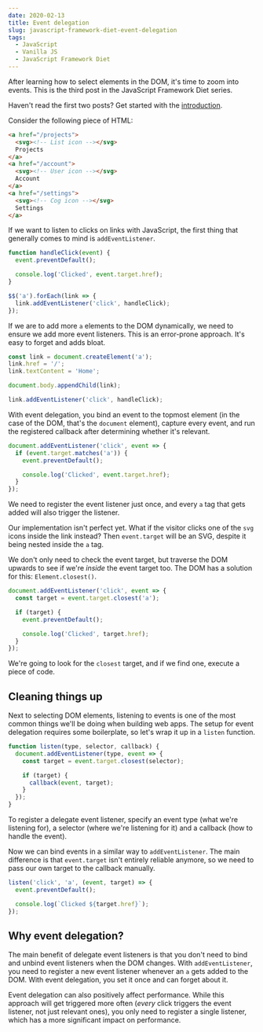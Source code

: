 ```yaml
---
date: 2020-02-13
title: Event delegation
slug: javascript-framework-diet-event-delegation
tags:
  - JavaScript
  - Vanilla JS
  - JavaScript Framework Diet
---
```


After learning how to select elements in the DOM, it's time to zoom into events. This is the third post in the JavaScript Framework Diet series.

<!--more-->

<aside>
Haven't read the first two posts? Get started with the <a href="/javascript-framework-diet">introduction</a>.
</aside>

Consider the following piece of HTML:

```html
<a href="/projects">
  <svg><!-- List icon --></svg>
  Projects
</a>
<a href="/account">
  <svg><!-- User icon --></svg>
  Account
</a>
<a href="/settings">
  <svg><!-- Cog icon --></svg>
  Settings
</a>
```

If we want to listen to clicks on links with JavaScript, the first thing that generally comes to mind is `addEventListener`.

```js
function handleClick(event) {
  event.preventDefault();

  console.log('Clicked', event.target.href);
}

$$('a').forEach(link => {
  link.addEventListener('click', handleClick);
});
```

If we are to add more `a` elements to the DOM dynamically, we need to ensure we add more event listeners. This is an error-prone approach. It's easy to forget and adds bloat.

```js
const link = document.createElement('a');
link.href = '/';
link.textContent = 'Home';

document.body.appendChild(link);

link.addEventListener('click', handleClick);
```

With event delegation, you bind an event to the topmost element (in the case of the DOM, that's the `document` element), capture every event, and run the registered callback after determining whether it's relevant.

```js
document.addEventListener('click', event => {
  if (event.target.matches('a')) {
    event.preventDefault();

    console.log('Clicked', event.target.href);
  }
});
```

We need to register the event listener just once, and every `a` tag that gets added will also trigger the listener.

Our implementation isn't perfect yet. What if the visitor clicks one of the `svg` icons inside the link instead? Then `event.target` will be an SVG, despite it being nested inside the `a` tag.

We don't only need to check the event target, but traverse the DOM upwards to see if we're *inside* the event target too. The DOM has a solution for this: `Element.closest()`.

```js
document.addEventListener('click', event => {
  const target = event.target.closest('a');

  if (target) {
    event.preventDefault();

    console.log('Clicked', target.href);
  }
});
```

We're going to look for the `closest` target, and if we find one, execute a piece of code.

## Cleaning things up

Next to selecting DOM elements, listening to events is one of the most common things we'll be doing when building web apps. The setup for event delegation requires some boilerplate, so let's wrap it up in a `listen` function.

```js
function listen(type, selector, callback) {
  document.addEventListener(type, event => {
    const target = event.target.closest(selector);

    if (target) {
      callback(event, target);
    }
  });
}
```

To register a delegate event listener, specify an event type (what we're listening for), a selector (where we're listening for it) and a
callback (how to handle the event).

Now we can bind events in a similar way to `addEventListener`. The main difference is that `event.target` isn't entirely reliable anymore, so we need to pass our own target to the callback manually.

```js
listen('click', 'a', (event, target) => {
  event.preventDefault();

  console.log(`Clicked ${target.href}`);
});
```

## Why event delegation?

The main benefit of delegate event listeners is that you don't need to bind and unbind event listeners when the DOM changes. With `addEventListener`, you need to register a new event listener whenever an `a` gets added to the DOM. With event delegation, you set it once and can forget about it.

Event delegation can also positively affect performance. While this approach will get triggered more often (*every* click triggers the event listener, not just relevant ones), you only need to register a single listener, which has a more significant impact on performance.
